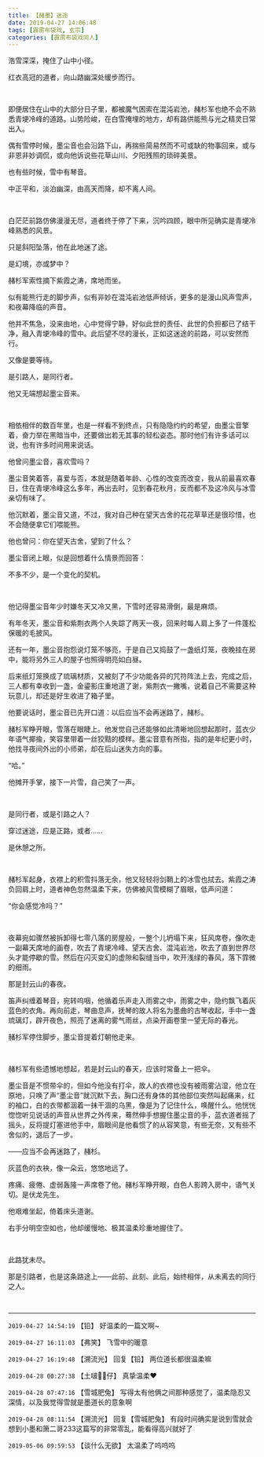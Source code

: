 ```yaml
---
title: 【赭墨】迷途
date: 2019-04-27 14:06:48
tags: [霹雳布袋戏, 玄宗]
categories: [霹雳布袋戏同人]
---
```


<p>浩雪深深，掩住了山中小径。</p> 
<p>红衣高冠的道者，向山路幽深处缓步而行。</p> 
<p>&nbsp;</p> 
<p>即便居住在山中的大部分日子里，都被魔气困索在混沌岩池，赭杉军也绝不会不熟悉青埂冷峰的道路。山势险峻，在白雪掩埋的地方，却有路供能熊与光之精灵日常出入。</p> 
<p>偶有雪停时候，墨尘音也会沿路下山，再揣些简易然而不可或缺的物事回来，或与非恩非妙调侃，或向他诉说些花草山川、夕阳残照的琐碎美景。</p> 
<p>也有些时候，雪中有琴音。</p> 
<p>中正平和，淡泊幽深，由高天而降，却不离人间。</p> 
<p>&nbsp;</p> 
<p>白茫茫前路仿佛漫漫无尽，道者终于停了下来，沉吟四顾，眼中所见确实是青埂冷峰熟悉的风景。</p> 
<p>只是斜阳坠落，他在此地迷了途。</p> 
<p>是幻境，亦或梦中？</p> 
<p>赭杉军索性摘下紫霞之涛，席地而坐。</p> 
<p>似有能熊行走的脚步声，似有非妙在混沌岩池低声倾诉，更多的是漫山风声雪声，和夜幕降临的声音。</p> 
<p>他并不焦急，没来由地，心中觉得宁静，好似此世的责任、此世的负担都已了结干净，融入青埂冷峰的雪中。此后望不尽的漫长，正如这迷途的前路，可以安然而行。</p> 
<p>又像是要等待。</p> 
<p>是引路人，是同行者。</p> 
<p>他又无端想起墨尘音来。</p> 
<p>&nbsp;</p> 
<p>相依相伴的数百年里，也是一样看不到终点，只有隐隐约约的希望，由墨尘音擎着，奋力举在黑暗当中，还要做出若无其事的轻松姿态。那时他们有许多话可以说，也有许多时间用来说话。</p> 
<p>他曾问墨尘音，喜欢雪吗？</p> 
<p>墨尘音笑着答，喜爱与否，本就是随着年龄、心性的改变而改变，我从前最喜欢春日，住在青埂冷峰这么多年，再出去时，见到春花秋月，反而都不及这冷风与冰雪亲切有味了。</p> 
<p>他沉默着，墨尘音又道，不过，我对自己种在望天古舍的花花草草还是很珍惜，也不会随便拿它们喂能熊。</p> 
<p>他也曾问：你在望天古舍，望到了什么？</p> 
<p>墨尘音闭上眼，似是回想着什么情景而回答：</p> 
<p>不多不少，是一个变化的契机。</p> 
<p>&nbsp;</p> 
<p>他记得墨尘音年少时嫌冬天又冷又黑，下雪时还容易滑倒，最是麻烦。</p> 
<p>有年冬天，墨尘音和紫荆衣两个人失踪了两天一夜，回来时每人肩上多了一件蓬松保暖的毛披风。</p> 
<p>还有一年，墨尘音抱怨说灯笼不够亮，于是自己又捣鼓了一盏纸灯笼，夜晚挂在房中，能将另外三人的屋子也照得明亮如白昼。</p> 
<p>后来纸灯笼换成了琉璃材质，又被刻了不少功能各异的咒符阵法上去，完成之后，三人都有幸收到一盏，金鎏影庄重地道了谢，紫荆衣一撇嘴，说着自己不需要这种玩意儿，却还是好生收进了箱子里。</p> 
<p>他要说话时，墨尘音已先开口道：以后应当不会再迷路了，赭杉。</p> 
<p>赭杉军睁开眼，雪落在眼睫上。他发觉自己还能够如此清晰地回想起那时，蓝衣少年语气揶揄，笑容里带着一丝狡黠的模样。墨尘音意有所指，指的是年纪更小时，他找寻夜间外出的小师弟，却在后山迷失方向的事。</p> 
<p>“哈。”</p> 
<p>他摊开手掌，接下一片雪，自己笑了一声。</p> 
<p>&nbsp;</p> 
<p>是同行者，或是引路之人？</p> 
<p>穿过迷途，应是正路，或者……</p> 
<p>是休憩之所。</p> 
<p>&nbsp;</p> 
<p>赭杉军起身，衣襟上的积雪抖落无余，他又轻轻将剑鞘上的冰雪也拭去。紫霞之涛负回肩上时，道者神色忽然温柔下来，仿佛被风雪模糊了眉眼，低声问道：</p> 
<p>“你会感觉冷吗？”</p> 
<p>&nbsp;</p> 
<p>夜幕宛如骤然被拆卸得七零八落的房屋般，一整个儿坍塌下来，狂风席卷，像吹走一副幕天席地的画卷，吹去了青埂冷峰、望天古舍、混沌岩池，吹去了直到世界尽头才能停歇的雪。然后在闪灭变幻的虚隙和裂缝当中，吹开浅绿的春风，落下霏微的细雨。</p> 
<p>那是封云山的春夜。</p> 
<p>笛声纠缠着琴音，宛转呜咽，他循着乐声走入雨雾之中，雨雾之中，隐约飘飞着灰蓝色的衣角。再向前走，琴曲息声，抚琴的故人将名为墨曲的古琴收起，手中一盏琉璃灯，辟开夜色，照亮了迷离的雾气雨丝，点染开画卷里一望无际的春光。</p> 
<p>赭杉军停住脚步，墨尘音提着灯朝他走来。</p> 
<p>&nbsp;</p> 
<p>赭杉军有些遗憾地想起，若是封云山的春天，应该时常备上一把伞。</p> 
<p>墨尘音是不惯带伞的，但如今他没有打伞，故人的衣襟也没有被雨雾沾湿，他立在原地，只唤了声“墨尘音”就沉默下去，胸口还有身体的其他部位突然叫起痛来，红的袖口，白的衣带都洇着一抹干涸的乌黑，像是为了记住什么，唤醒什么。他恍恍惚惚听见说话的声音从世界之外传来，蓦然伸手想握住墨尘音的手，蓝衣道者摇了摇头，反将提灯塞进他手中，眉眼间是他看惯了的从容笑意，有些无奈，又有些不舍似的，退后了一步。</p> 
<p>——应当不会再迷路了，赭杉。</p> 
<p>灰蓝色的衣袂，像一朵云，悠悠地远了。</p> 
<p>疼痛、疲倦、虚弱轰隆一声席卷了他。赭杉军睁开眼，白色人影跨入房中，语气关切。是伏龙先生。</p> 
<p>他艰难坐起，倚着床头道谢。</p> 
<p>右手分明空空如也，他却缓慢地、极其温柔珍重地握住了。</p> 
<p>&nbsp;</p> 
<p>此路犹未尽。</p> 
<p>那是引路者，也是这条路途上——此前、此刻、此后，始终相伴，从未离去的同行之人。</p> 
<p>&nbsp;</p>

<!-- more -->

---

`2019-04-27 14:54:19` 【铅】 好温柔的一篇文啊~

`2019-04-27 16:11:03` 【弗笑】 飞雪中的暖意

`2019-04-27 16:19:48` 【溯流光】 回复【铅】 两位道长都很温柔嘛

`2019-04-28 00:27:38` 【土啵🐯🐯仔】 真挚温柔♥️

`2019-04-28 07:47:16` 【雪城肥兔】 写得太有他俩之间那种感觉了，温柔隐忍又深情，以及我觉得雪就是墨道长的意象啊

`2019-04-28 08:11:54` 【溯流光】 回复【雪城肥兔】 有段时间确实是说到雪就会想到小墨和箫二哥233这篇写的非常零乱，能看得高兴就好了

`2019-05-06 09:59:53` 【谈什么无欲】 太温柔了呜呜呜
